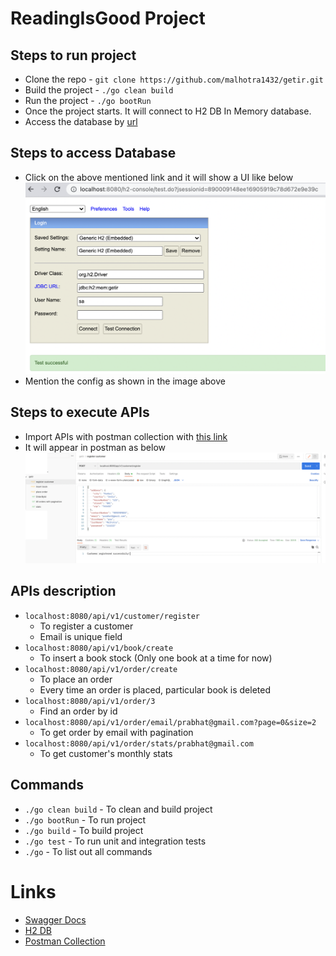# ReadingIsGood Project

## Steps to run project
- Clone the repo - `git clone https://github.com/malhotra1432/getir.git`
- Build the project - `./go clean build`
- Run the project - `./go bootRun`
- Once the project starts. It will connect to H2 DB In Memory database.
- Access the database by [url](http://localhost:8080/h2-console)

## Steps to access Database
- Click on the above mentioned link and it will show a UI like below
![db-console](doc/h2-db-console.png "DB Console")
- Mention the config as shown in the image above

## Steps to execute APIs
- Import APIs with postman collection with [this link](getir.postman_collection.json)
- It will appear in postman as below
  ![APIs](doc/apis.png "Postman")

## APIs description
- `localhost:8080/api/v1/customer/register` 
  - To register a customer
  - Email is unique field
- `localhost:8080/api/v1/book/create`
  - To insert a book stock (Only one book at a time for now)
- `localhost:8080/api/v1/order/create`
  - To place an order
  - Every time an order is placed, particular book is deleted
- `localhost:8080/api/v1/order/3`
  - Find an order by id
- `localhost:8080/api/v1/order/email/prabhat@gmail.com?page=0&size=2`
  - To get order by email with pagination
- `localhost:8080/api/v1/order/stats/prabhat@gmail.com`
  - To get customer's monthly stats

## Commands
- `./go clean build`   - To clean and build project
- `./go bootRun`       - To run project
- `./go build`         - To build project
- `./go test`          - To run unit and integration tests
- `./go`              - To list out all commands

# Links
- [Swagger Docs](http://localhost:8080/swagger-ui/index.html)
- [H2 DB](http://localhost:8080/h2-console)
- [Postman Collection](getir.postman_collection.json)

